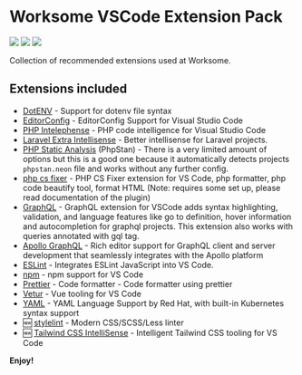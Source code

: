 # Worksome VSCode Extension Pack

![](https://vsmarketplacebadge.apphb.com/version-short/Worksome.worksome-vscode-extension-pack.svg?style=flat-square)
![](https://vsmarketplacebadge.apphb.com/installs-short/Worksome.worksome-vscode-extension-pack.svg?style=flat-square)
![](https://vsmarketplacebadge.apphb.com/rating-short/Worksome.worksome-vscode-extension-pack.svg?style=flat-square)

Collection of recommended extensions used at Worksome.

## Extensions included

- [DotENV](https://marketplace.visualstudio.com/items?itemName=mikestead.dotenv) - Support for dotenv file syntax
- [EditorConfig](https://marketplace.visualstudio.com/items?itemName=EditorConfig.EditorConfig) - EditorConfig Support for Visual Studio Code
- [PHP Intelephense](https://marketplace.visualstudio.com/items?itemName=bmewburn.vscode-intelephense-client) - PHP code intelligence for Visual Studio Code
- [Laravel Extra Intellisense](https://marketplace.visualstudio.com/items?itemName=amiralizadeh9480.laravel-extra-intellisense) - Better intellisense for Laravel projects.
- [PHP Static Analysis](https://marketplace.visualstudio.com/items?itemName=breezelin.phpstan) (PhpStan) - There is a very limited amount of options but this is a good one because it automatically detects projects `phpstan.neon` file and works without any further config.
- [php cs fixer](https://marketplace.visualstudio.com/items?itemName=junstyle.php-cs-fixer) - PHP CS Fixer extension for VS Code, php formatter, php code beautify tool, format HTML (Note: requires some set up, please read documentation of the plugin)
- [GraphQL](https://marketplace.visualstudio.com/items?itemName=GraphQL.vscode-graphql) - GraphQL extension for VSCode adds syntax highlighting, validation, and language features like go to definition, hover information and autocompletion for graphql projects. This extension also works with queries annotated with gql tag.
- [Apollo GraphQL](https://marketplace.visualstudio.com/items?itemName=apollographql.vscode-apollo) - Rich editor support for GraphQL client and server development that seamlessly integrates with the Apollo platform
- [ESLint](https://marketplace.visualstudio.com/items?itemName=dbaeumer.vscode-eslint) - Integrates ESLint JavaScript into VS Code.
- [npm](https://marketplace.visualstudio.com/items?itemName=eg2.vscode-npm-script) - npm support for VS Code
- [Prettier](https://marketplace.visualstudio.com/items?itemName=esbenp.prettier-vscode) - Code formatter - Code formatter using prettier
- [Vetur](https://marketplace.visualstudio.com/items?itemName=octref.vetur) - Vue tooling for VS Code
- [YAML](https://marketplace.visualstudio.com/items?itemName=redhat.vscode-yaml) - YAML Language Support by Red Hat, with built-in Kubernetes syntax support
- 🆕 [stylelint](https://marketplace.visualstudio.com/items?itemName=stylelint.vscode-stylelint) - Modern CSS/SCSS/Less linter
- 🆕 [Tailwind CSS IntelliSense](https://marketplace.visualstudio.com/items?itemName=bradlc.vscode-tailwindcss) - Intelligent Tailwind CSS tooling for VS Code

**Enjoy!**
